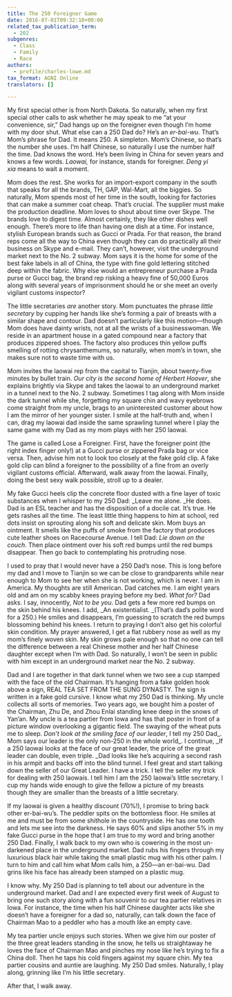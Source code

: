 ```yaml
---
title: The 250 Foreigner Game
date: 2016-07-01T09:32:10+00:00
related_tax_publication_term:
  - 202
subgenres:
  - Class
  - Family
  - Race
authors:
  - profile/charles-lowe.md
tax_format: AGNI Online
translators: []

---
```

My first special other is from North Dakota. So naturally, when my first special other calls to ask whether he may speak to me “at your convenience, sir,” Dad hangs up on the foreigner even though I’m home with my door shut. What else can a 250 Dad do? He’s an _er-bai-wu_. That’s Mom’s phrase for Dad. It means 250. A simpleton. Mom’s Chinese, so that’s the number she uses. I’m half Chinese, so naturally I use the number half the time. Dad knows the word. He’s been living in China for seven years and knows a few words. _Laowai,_ for instance, stands for foreigner. _Deng yi xia_ means to wait a moment.

Mom does the rest. She works for an import-export company in the south that speaks for all the brands, TH, GAP, Wal-Mart, all the biggies. So naturally, Mom spends most of her time in the south, looking for factories that can make a summer coat cheap. That’s crucial. The supplier must make the production deadline. Mom loves to shout about time over Skype. The brands love to digest time. Almost certainly, they like other dishes well enough. There’s more to life than having one dish at a time. For instance, stylish European brands such as Gucci or Prada. For that reason, the brand reps come all the way to China even though they can do practically all their business on Skype and e-mail. They can’t, however, visit the underground market next to the No. 2 subway. Mom says it is the home for some of the best fake labels in all of China, the type with fine gold lettering stitched deep within the fabric. Why else would an entrepreneur purchase a Prada purse or Gucci bag, the brand rep risking a heavy fine of 50,000 Euros along with several years of imprisonment should he or she meet an overly vigilant customs inspector?

The little secretaries _are_ another story. Mom punctuates the phrase _little secretary_ by cupping her hands like she’s forming a pair of breasts with a similar shape and contour. Dad doesn’t particularly like this motion—though Mom does have dainty wrists, not at all the wrists of a businesswoman. We reside in an apartment house in a gated compound near a factory that produces zippered shoes. The factory also produces thin yellow puffs smelling of rotting chrysanthemums, so naturally, when mom’s in town, she makes sure not to waste time with us.

Mom invites the laowai rep from the capital to Tianjin, about twenty-five minutes by bullet train. _Our city is the second home of Herbert Hoover_, she explains brightly via Skype and takes the laowai to an underground market in a tunnel next to the No. 2 subway. Sometimes I tag along with Mom inside the dark tunnel while she, forgetting my square chin and wavy eyebrows come straight from my uncle, brags to an uninterested customer about how I am the mirror of her younger sister. I smile at the half-truth and, when I can, drag my laowai dad inside the same sprawling tunnel where I play the same game with my Dad as my mom plays with her 250 laowai.

The game is called Lose a Foreigner. First, have the foreigner point (the right index finger only!) at a Gucci purse or zippered Prada bag or vice versa. Then, advise him not to look too closely at the fake gold clip. A fake gold clip can blind a foreigner to the possibility of a fine from an overly vigilant customs official. Afterward, walk away from the laowai. Finally, doing the best sexy walk possible, stroll up to a dealer.

My fake Gucci heels clip the concrete floor dusted with a fine layer of toxic substances when I whisper to my 250 Dad: _Leave me alone. _He does. Dad is an ESL teacher and has the disposition of a docile cat. It’s true. He gets rashes all the time. The least little thing happens to him at school, red dots insist on sprouting along his soft and delicate skin. Mom buys an ointment. It smells like the puffs of smoke from the factory that produces cute leather shoes on Racecourse Avenue. I tell Dad: _Lie down on the couch_. Then place ointment over his soft red bumps until the red bumps disappear. Then go back to contemplating his protruding nose.

I used to pray that I would never have a 250 Dad’s nose. This is long before my dad and I move to Tianjin so we can be close to grandparents while near enough to Mom to see her when she is not working, which is never. I am in America. My thoughts are still American. Dad catches me. I am eight years old and am on my scabby knees praying before my bed. _What for?_ Dad asks. I say, innocently, _Not to be you_. Dad gets a few more red bumps on the skin behind his knees. I add, _An existentialist. _(That’s dad’s polite word for a 250.) He smiles and disappears, I’m guessing to scratch the red bumps blossoming behind his knees. I return to praying I don’t also get his colorful skin condition. My prayer answered, I get a flat rubbery nose as well as my mom’s finely woven skin. My skin grows pale enough so that no one can tell the difference between a real Chinese mother and her half Chinese daughter except when I’m with Dad. So naturally, I won’t be seen in public with him except in an underground market near the No. 2 subway.

Dad and I are together in that dark tunnel when we two see a cup stamped with the face of the old Chairman. It’s hanging from a fake golden hook above a sign, REAL TEA SET FROM THE SUNG DYNASTY. The sign is written in a fake gold cursive. I know what my 250 Dad is thinking. My uncle collects all sorts of memories. Two years ago, we bought him a poster of the Chairman, Zhu De, and Zhou Enlai standing knee deep in the snows of Yan’an. My uncle is a tea partier from Iowa and has that poster in front of a picture window overlooking a gigantic field. The swaying of the wheat puts me to sleep. _Don’t look at the smiling face of our leader_, I tell my 250 Dad_. Mom says our leader is the only non-250 in the whole world_. I continue, _If a 250 laowai looks at the face of our great leader, the price of the great leader can double, even triple. _Dad looks like he’s acquiring a second rash in his armpit and backs off into the blind tunnel. I feel great and start talking down the seller of our Great Leader. I have a trick. I tell the seller my trick for dealing with 250 laowais. I tell him I am the 250 laowai’s little secretary. I cup my hands wide enough to give the fellow a picture of my breasts though they are smaller than the breasts of a little secretary.

If my laowai is given a healthy discount (70%!), I promise to bring back other er-bai-wu’s. The peddler spits on the bottomless floor. He smiles at me and must be from some shithole in the countryside. He has one tooth and lets me see into the darkness. He says 60% and slips another 5% in my fake Gucci purse in the hope that I am true to my word and bring another 250 Dad. Finally, I walk back to my own who is cowering in the most un-darkened place in the underground market. Dad rubs his fingers through my luxurious black hair while taking the small plastic mug with his other palm. I turn to him and call him what Mom calls him, a 250—an er-bai-wu. Dad grins like his face has already been stamped on a plastic mug.

I know why. My 250 Dad is planning to tell about our adventure in the underground market. Dad and I are expected every first week of August to bring one such story along with a fun souvenir to our tea partier relatives in Iowa. For instance, the time when his half Chinese daughter acts like she doesn’t have a foreigner for a dad so, naturally, can talk down the face of Chairman Mao to a peddler who has a mouth like an empty cave.

My tea partier uncle enjoys such stories. When we give him our poster of the three great leaders standing in the snow, he tells us straightaway he loves the face of Chairman Mao and pinches my nose like he’s trying to fix a China doll. Then he taps his cold fingers against my square chin. My tea partier cousins and auntie are laughing. My 250 Dad smiles. Naturally, I play along, grinning like I’m his little secretary.

After that, I walk away.
